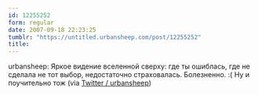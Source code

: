 ```yaml
---
id: 12255252
form: regular
date: 2007-09-18 22:23:25
tumblr: "https://untitled.urbansheep.com/post/12255252"
title:
---
```


<p>urbansheep: Яркое видение вселенной сверху: где ты ошиблась, где не сделала не тот выбор, недостаточно страховалась. Болезненно. :( Ну и поучительно тож (via <a href="http://twitter.com/urbansheep/statuses/277299032">Twitter / urbansheep</a>)</p>

